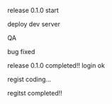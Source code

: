 release 0.1.0 start

deploy dev server

QA

bug fixed

release 0.1.0 completed!!
login ok

regist coding...

regitst completed!!
